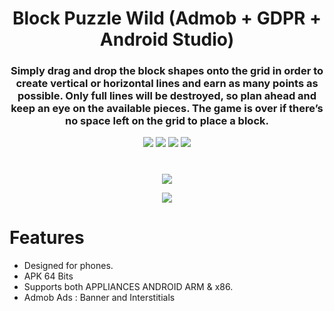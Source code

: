 <h1 align="center">Block Puzzle Wild (Admob + GDPR + Android Studio) </h1>
  
  <h3 align="center"> Simply drag and drop the block shapes onto the grid in order to create vertical or horizontal lines and earn as many points as possible. Only full lines will be destroyed, so plan ahead and keep an eye on the available pieces. The game is over if there’s no space left on the grid to place a block. </h3>


   
<div align="center">

<a href="https://t.me/banrossyn" target="_blank"><img src="https://img.shields.io/badge/Telegram-%40banrossyn-28a8ea"></a>
<a href="https://wa.me/+919694260426/" target="_blank"><img src="https://img.shields.io/badge/whatsapp-%40+919694260426-28a8ea"></a>
<a href="https://www.linkedin.com/in/banrossyn/" target="_blank"><img src="https://img.shields.io/badge/LinkedIn-banrossyn-informational"></a>
<a href="mailto:banrossyn@gmail.com"><img src="https://img.shields.io/badge/Email-banrossyn%40gmail.com-blue"></a>

</div>


# 

<p align="center">
    <a>
      <img src="https://user-images.githubusercontent.com/97843190/186927500-250b98bc-2cca-453e-ab31-12f96eb85d17.jpg"/>
    </a>
  </p>

<p align="center">
    <a >
      <img src="https://user-images.githubusercontent.com/97843190/186927527-f33f47a9-610c-4893-815b-529f30fe6381.jpg" />
    </a>
  </p>


# Features
* Designed for phones.
* APK 64 Bits
* Supports both APPLIANCES ANDROID ARM & x86.
* Admob Ads : Banner and Interstitials
